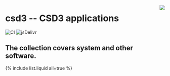 <a href="https://www.top500.org/"><img src="https://www.top500.org/static//images/Top500_logo.png" align="right"></a>

# csd3 -- CSD3 applications

![CI](https://github.com/rundocs/jekyll-rtd-theme/workflows/CI/badge.svg?branch=develop)
![jsDelivr](https://data.jsdelivr.com/v1/package/gh/rundocs/jekyll-rtd-theme/badge)

## The collection covers system and other software.

{% include list.liquid all=true %}
